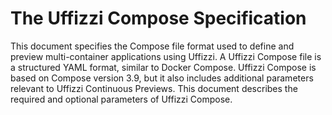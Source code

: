 # The Uffizzi Compose Specification  

This document specifies the Compose file format used to define and preview multi-container applications using Uffizzi. A Uffizzi Compose file is a structured YAML format, similar to Docker Compose. Uffizzi Compose is based on Compose version 3.9, but it also includes additional parameters relevant to Uffizzi Continuous Previews. This document describes the required and optional parameters of Uffizzi Compose.
